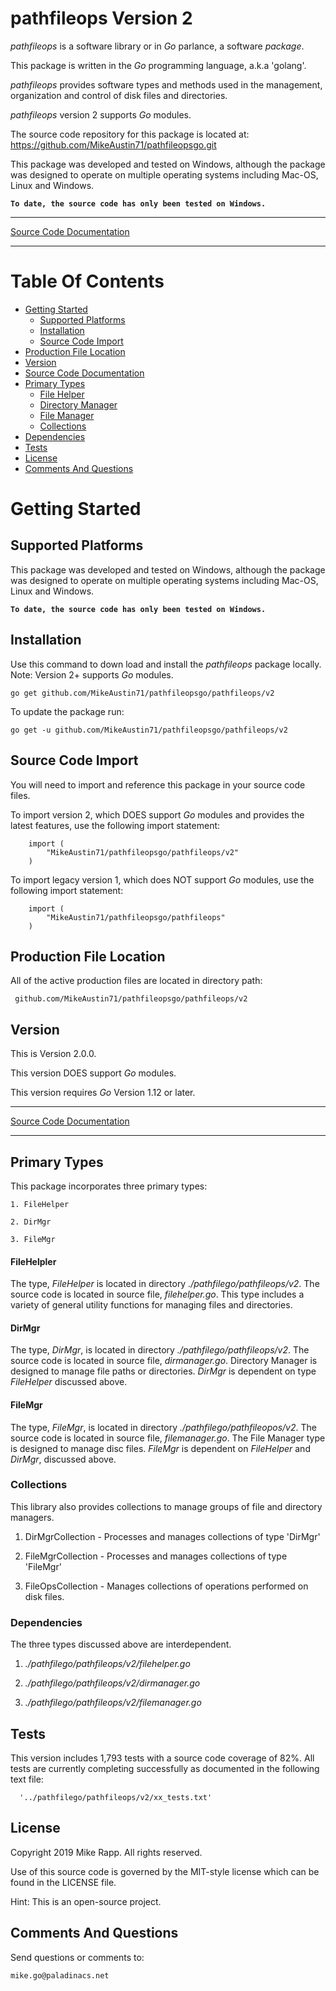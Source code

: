 # pathfileops Version 2

*pathfileops* is a software library or in *Go* parlance, a software *package*.

This package is written in the *Go* programming language, a.k.a 'golang'.
 
*pathfileops* provides software types and methods used in the management,
organization and control of disk files and directories.

*pathfileops* version 2 supports *Go* modules.

The source code repository for this package is located at:
  https://github.com/MikeAustin71/pathfileopsgo.git

This package was developed and tested on Windows, although the package
was designed to operate on multiple operating systems including 
Mac-OS, Linux and Windows.

__`To date, the source code has only been tested on Windows.`__

___    
[Source Code Documentation](https://godoc.org/github.com/MikeAustin71/pathfileopsgo/pathfileops)    
___


# Table Of Contents
+ [Getting Started](#getting-started)
  - [Supported Platforms](#supported-platforms)
  - [Installation](#installation)
  - [Source Code Import](#source-code-import)
+ [Production File Location](#production-file-location)  
+ [Version](#version)
+ [Source Code Documentation](https://godoc.org/github.com/MikeAustin71/pathfileopsgo/pathfileops)
+ [Primary Types](#primary-types)
  - [File Helper](#filehelpler)
  - [Directory Manager](#dirmgr)
  - [File Manager](#filemgr)
  - [Collections](#collections)
+ [Dependencies](#dependencies)
+ [Tests](#tests)
+ [License](#license)
+ [Comments And Questions](#comments-and-questions)

# Getting Started 

## Supported Platforms
This package was developed and tested on Windows, although the package
was designed to operate on multiple operating systems including 
Mac-OS, Linux and Windows.

__`To date, the source code has only been tested on Windows.`__

## Installation
Use this command to down load and install the *pathfileops* package
locally. Note: Version 2+ supports *Go* modules.

    go get github.com/MikeAustin71/pathfileopsgo/pathfileops/v2

To update the package run:
    
    go get -u github.com/MikeAustin71/pathfileopsgo/pathfileops/v2

## Source Code Import        
You will need to import and reference this package in your source code
files.

To import version 2, which DOES support *Go* modules and provides the 
latest features, use the following import statement:

        import (
            "MikeAustin71/pathfileopsgo/pathfileops/v2"
        )    


To import legacy version 1, which does NOT support *Go* modules, use the
following import statement:

        import (
            "MikeAustin71/pathfileopsgo/pathfileops"
        )    

## Production File Location
All of the active production files are located in directory path:

     github.com/MikeAustin71/pathfileopsgo/pathfileops/v2

## Version

This is Version 2.0.0.

This version DOES support *Go* modules.

This version requires *Go* Version 1.12 or later.

___    
[Source Code Documentation](https://godoc.org/github.com/MikeAustin71/pathfileopsgo/pathfileops)    
___

## Primary Types
      
This package incorporates three primary types: 
    
    1. FileHelper
    
    2. DirMgr
    
    3. FileMgr

#### FileHelpler
The type, *FileHelper* is located in directory *./pathfilego/pathfileops/v2*.
The source code is located in source file, *filehelper.go*. This type includes
a variety of general utility functions for managing files and directories.

#### DirMgr
The type, *DirMgr*, is located in directory *./pathfilego/pathfileops/v2*.
The source code is located in source file, *dirmanager.go*. Directory Manager
is designed to manage file paths or directories. *DirMgr* is dependent on type
*FileHelper* discussed above.

#### FileMgr 
The type, *FileMgr*, is located in directory *./pathfilego/pathfileopos/v2*. 
The source code is located in source file, *filemanager.go*. The File Manager
type is designed to manage disc files. *FileMgr* is dependent on *FileHelper*
and *DirMgr*, discussed above.

### Collections
This library also provides collections to manage groups of file and directory
managers.

1. DirMgrCollection - Processes and manages collections of type 'DirMgr'

2. FileMgrCollection - Processes and manages collections of type 'FileMgr' 

3. FileOpsCollection - Manages collections of operations performed on disk
 files.
 
### Dependencies
The three types discussed above are interdependent.

1. *./pathfilego/pathfileops/v2/filehelper.go*

2. *./pathfilego/pathfileops/v2/dirmanager.go*

3. *./pathfilego/pathfileops/v2/filemanager.go*

## Tests
This version includes 1,793 tests with a source code coverage of 82%.
All tests are currently completing successfully as documented in the
following text file:

      '../pathfilego/pathfileops/v2/xx_tests.txt'


## License
Copyright 2019 Mike Rapp. All rights reserved.

Use of this source code is governed by the
MIT-style license which can be found in the
LICENSE file.

Hint: This is an open-source project.

## Comments And Questions

Send questions or comments to:

    mike.go@paladinacs.net


 

 
